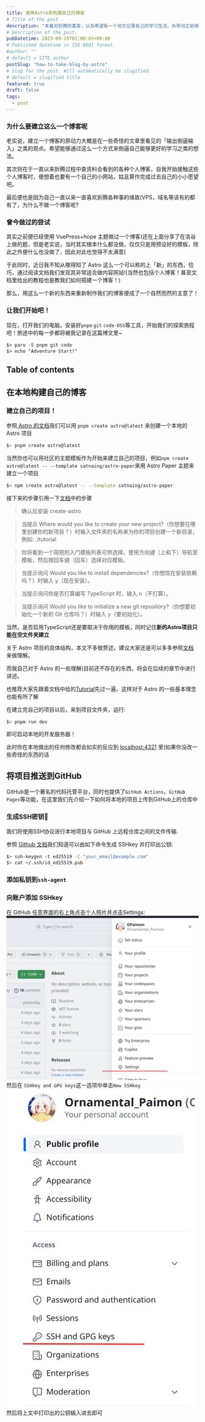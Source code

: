 ```yaml
---
title: 使用Astro来构建自己的博客
# Title of the post
description: "本着对折腾的喜爱，以及希望有一个地方记录自己的学习生活，外带对之前用Vuepress构建博客却连文件结构都没搞明白的不满，尝试用Astro来构建自己的博客"
# Description of the post.
pubDatetime: 2023-09-29T01:00:05+08:00
# Published datetime in ISO 8601 format.
#author: ""
# default = SITE.author
postSlug: "how-to-take-blog-by-astro"
# Slug for the post. Will automatically be slugified.
# default = slugified title
featured: true
draft: false
tags:
  - post
---
```


### 为什么要建立这么一个博客呢

老实说，建立一个博客的原动力大概是在一些奇怪的文章里看见的「输出倒逼输入」之类的观点。希望能够通过这么一个方式来倒逼自己能够更好的学习之类的想法。

其次则在于一直以来折腾过程中查资料会看到的各种个人博客，自我开始接触这些个人博客时，便想着也要有一个自己的小网站，姑且算作完成过去自己的小小愿望吧。

最后便也是因为自己一直以来一直喜欢折腾各种事的缘故(VPS，域名等该有的都有了，为什么不做一个博客呢?

### 曾今做过的尝试

其实之前便已经使用 VuePress+hope 主题做过一个博客(还在上面分享了在洛谷上做的题，但是老实说，当时其实根本什么都没做，仅仅只是用预设好的模板，除此之外便什么也没做了，因此对此也觉得不太满意(

于此同时，近日我不知从哪得知了 Astro 这么一个可以称的上「新」的东西，恰巧，通过阅读文档我们发现其非常适合做内容网站!(当然也包括个人博客！甚至文档里给出的教程也是教我们如何搭建一个博客！)

那么，用这么一个新的东西来重新制作我们的博客便成了一个自然而然的主意了！

### 让我们开始吧！

现在，打开我们的电脑，安装好`pnpm` `git` `code-OSS`等工具，开始我们的探索旅程吧！旅途中的每一步都将被我记录在这篇博文里~

```shell
$> paru -S pnpm git code
$> echo "Adventure Start!"
```

## Table of contents

## 在本地构建自己的博客

### 建立自己的项目！

参照[ Astro 的文档](https://docs.astro.build/zh-cn/)我们可以用 `pnpm create astro@latest` 来创建一个本地的 Astro 项目

```sh
$> pnpm create astro@latest
```

当然你也可以用社区的主题模板作为开始来建立自己的项目，例如`npm create astro@latest -- --template satnaing/astro-paper`来用 Astro Paper 主题来建立一个项目

```sh
$> npm create astro@latest -- --template satnaing/astro-paper
```

接下来的步骤引用一下[文档](https://docs.astro.build/zh-cn/tutorial/1-setup/2/)中的步骤

> 确认后安装 create-astro

> 当提示 Where would you like to create your new project?（你想要在哪里创建你的新项目？）时输入文件夹的名称来为你的项目创建一个新目录，例如: ./tutorial

> 你将看到一个简短的入门模板列表可供选择。使用方向键（上和下）导航至模板，然后按回车键（回车）选择对应模板。

> 当提示询问 Would you like to install dependencies?（你想现在安装依赖吗？）时输入 y（现在安装）。

> 当提示询问你是否打算编写 TypeScript 时，输入 n（不打算）。

> 当提示询问 Would you like to initialize a new git repository?（你想要初始化一个新的 Git 仓库吗？）时输入 y（要初始化）。

当然，是否启用TypeScript还是要取决于你用的模板，同时记住**新的Astro项目只能在空文件夹建立**

关于 Astro 项目的具体结构，本文不多做赘述，建议大家还是可以多多参照[文档](https://docs.astro.build/zh-cn/core-concepts/project-structure/)来做理解。

而我自己对于 Astro 的一些理解(目前还不存在的东西，将会在后续的章节中进行讲述。

也推荐大家先跟着文档中给的[Tutorial](https://docs.astro.build/zh-cn/tutorial/0-introduction/)先过一遍，这样对于 Astro 的一些基本理念也能有所了解

在建立完自己的项目以后，来到项目文件夹，运行:

```sh
$> pnpm run dev
```

即可启动本地的开发服务器！

此时你在本地做出的任何修改都会如实的反应到 [localhost:4321](localhost:4321) 里(如果你没改一些奇怪的东西的话


## 将项目推送到GitHub

GitHub是一个著名的代码托管平台，同时也提供了`GitHub Actions`，`GitHub Pages`等功能，在这里我们先介绍一下如何将本地的项目上传到GitHub上的仓库中

### 生成SSH密钥🔐

我们将使用SSH协议进行本地项目与 GitHub 上远程仓库之间的文件传输.

参照 [Github 文档](https://docs.github.com/zh/authentication/connecting-to-github-with-ssh/generating-a-new-ssh-key-and-adding-it-to-the-ssh-agent)我们知道可以由如下命令生成 SSHkey 并打印出公钥:
```sh
$> ssh-keygen -t ed25519 -C "your_email@example.com"
$> cat ~/.ssh/id_ed25519.pub
```

### 添加私钥到`ssh-agent`


### 向账户添加 SSHkey
在 GitHub 任意界面的右上角点击个人照片并点击Settings:
![20230930145513](https://raw.githubusercontent.com/OPaimon/opaimon.github.io/master/src/assets/images/20230930145513.png)
然后在 `SSHkey and GPG keys`这一选项中单击`New SSHkey`
 ![20230930145944](https://raw.githubusercontent.com/OPaimon/opaimon.github.io/master/src/assets/images/20230930145944.png)
然后将上文中打印出的公钥输入进去即可

